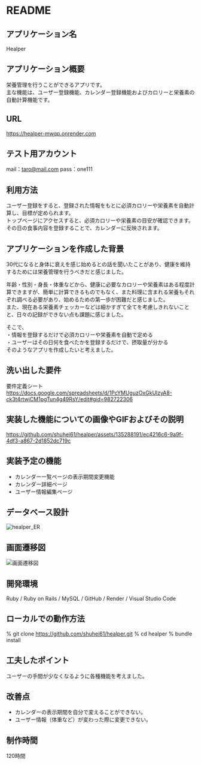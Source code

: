 # README

## アプリケーション名
Healper
## アプリケーション概要
栄養管理を行うことができるアプリです。<br>
主な機能は、ユーザー登録機能、カレンダー登録機能およびカロリーと栄養素の自動計算機能です。
## URL
https://healper-mwqp.onrender.com
## テスト用アカウント
mail：taro@mail.com
pass：one111
## 利用方法
ユーザー登録をすると、登録された情報をもとに必須カロリーや栄養素を自動計算し、目標が定められます。<br>
トップページにアクセスすると、必須カロリーや栄養素の目安が確認できます。<br>
その日の食事内容を登録することで、カレンダーに反映されます。
## アプリケーションを作成した背景
30代になると身体に衰えを感じ始めるとの話を聞いたことがあり、健康を維持するためには栄養管理を行うべきだと感じました。

年齢・性別・身長・体重などから、健康に必要なカロリーや栄養素はある程度計算できますが、簡単に計算できるものでもなく、また料理に含まれる栄養もそれぞれ調べる必要があり、始めるための第一歩が困難だと感じました。<br>
また、現在ある栄養素チェッカーなどは細かすぎて全てを考慮しきれないことと、日々の記録ができない点も課題に感じました。

そこで、<br>
・情報を登録するだけで必須カロリーや栄養素を自動で定める<br>
・ユーザーはその日何を食べたかを登録するだけで、摂取量が分かる<br>
そのようなアプリを作成したいと考えました。
## 洗い出した要件
要件定義シート
https://docs.google.com/spreadsheets/d/1PcYMUguzOxGkUlzyA8-ck3t4rtwjCM1pgTun4g49RsY/edit#gid=982722306
## 実装した機能についての画像やGIFおよびその説明
https://github.com/shuhei61/healper/assets/135288191/ec4216c6-9a9f-4df3-a867-2d1852dc719c
## 実装予定の機能
- カレンダー一覧ページの表示期間変更機能
- カレンダー詳細ページ
- ユーザー情報編集ページ
## データベース設計
![healper_ER](https://github.com/shuhei61/healper/assets/135288191/c8c9146b-d694-4aa4-b8a5-f5d1112e6ff2)
## 画面遷移図
![画面遷移図](https://github.com/shuhei61/healper/assets/135288191/da1030f9-cc7f-451e-8b2d-4b1617b4b38e)
## 開発環境
Ruby / Ruby on Rails / MySQL / GitHub / Render / Visual Studio Code
## ローカルでの動作方法
% git clone https://github.com/shuhei61/healper.git
% cd healper
% bundle install
## 工夫したポイント
ユーザーの手間が少なくなるように各種機能を考えました。
## 改善点
- カレンダーの表示期間を自分で変えることができない。
- ユーザー情報（体重など）が変わった際に変更できない。
## 制作時間
120時間